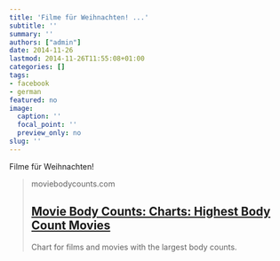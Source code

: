 ```yaml
---
title: 'Filme für Weihnachten! ...'
subtitle: ''
summary: ''
authors: ["admin"]
date: 2014-11-26
lastmod: 2014-11-26T11:55:08+01:00
categories: []
tags:
- facebook
- german
featured: no
image:
  caption: ''
  focal_point: ''
  preview_only: no
slug: ''
---
```

Filme für Weihnachten!
> moviebodycounts.com
> ## [Movie Body Counts: Charts: Highest Body Count Movies](http://www.moviebodycounts.com/Top-Movies.htm)
>
>Chart for films and movies with the largest body counts.


